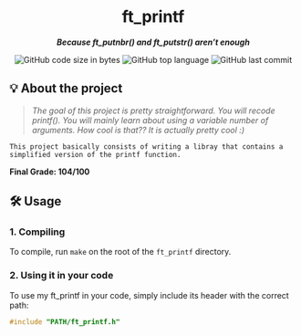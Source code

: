 <h1 align="center">
	ft_printf
</h1>
<p align="center">
	<b><i>Because ft_putnbr() and ft_putstr() aren’t enough</b></i>
</p>
<p align="center">
	<img alt="GitHub code size in bytes" src="https://img.shields.io/github/languages/code-size/WudDoo/ft_printf">
	<img alt="GitHub top language" src="https://img.shields.io/github/languages/top/WudDoo/ft_printf">
	<img alt="GitHub last commit" src="https://img.shields.io/github/last-commit/WudDoo/ft_printf">
</p>

## 💡 About the project

> _The goal of this project is pretty straightforward. You will recode printf().
You will mainly learn about using a variable number of arguments. How cool is that??
It is actually pretty cool :)_

	This project basically consists of writing a libray that contains a simplified version of the printf function.
**Final Grade: 104/100**
<br>

## 🛠️ Usage

<!-- ### Requirements

* -->

<!-- ### Instructions -->

### **1. Compiling**

To compile, run `make` on the root of the `ft_printf` directory.


### **2. Using it in your code**

To use my ft_printf in your code, simply include its header with the correct path:

```C
#include "PATH/ft_printf.h"
```
